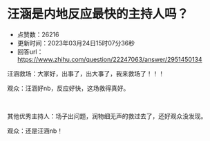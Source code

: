 # 汪涵是内地反应最快的主持人吗？
- 点赞数：26216
- 更新时间：2023年03月24日15时07分36秒
- 回答url：https://www.zhihu.com/question/22247063/answer/2951450134
<body>
 <p data-pid="gXS1j8fN">汪涵救场：大家好，出事了，出大事了，我来救场了！！！</p>
 <p data-pid="j8JNJPk7">观众：汪涵好nb，反应好快，这场救得真好。</p>
 <p class="ztext-empty-paragraph"><br></p>
 <p data-pid="oLUnQQro">其他优秀主持人：场子出问题，润物细无声的救过去了，还好观众没发现。</p>
 <p data-pid="Q0laVr_D">观众：还是汪涵nb！</p>
 <p></p>
 <p></p>
 <p></p>
</body>